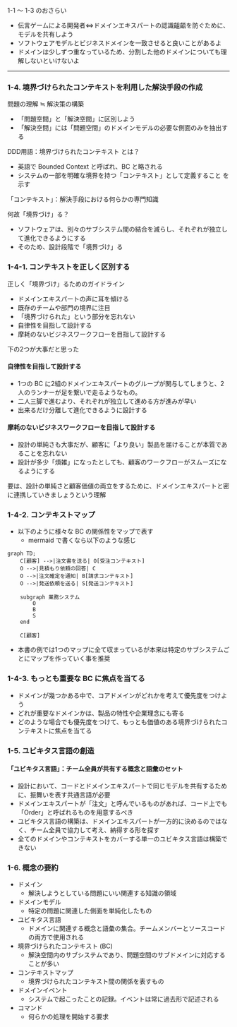 1-1 ～ 1-3 のおさらい

* 伝言ゲームによる開発者⇔ドメインエキスパートの認識齟齬を防ぐために、モデルを共有しよう
* ソフトウェアモデルとビジネスドメインを一致させると良いことがあるよ
* ドメインは少しずつ重なっているため、分割した他のドメインについても理解しないといけないよ

---

### 1-4. 境界づけられたコンテキストを利用した解決手段の作成



問題の理解 ≒ 解決策の構築

* 「問題空間」と「解決空間」に区別しよう
* 「解決空間」には「問題空間」のドメインモデルの必要な側面のみを抽出する

DDD用語：境界づけられたコンテキスト とは？

* 英語で Bounded Context と呼ばれ、BC と略される
* システムの一部を明確な境界を持つ「コンテキスト」として定義すること を示す

「コンテキスト」：解決手段における何らかの専門知識 

何故「境界づけ」る？
* ソフトウェアは、別々のサブシステム間の結合を減らし、それぞれが独立して進化できるようにする
* そのため、設計段階で「境界づけ」る

### 1-4-1. コンテキストを正しく区別する

正しく「境界づけ」るためのガイドライン

* ドメインエキスパートの声に耳を傾ける
* 既存のチームや部門の境界に注目
* 「境界づけられた」という部分を忘れない
* 自律性を目指して設計する
* 摩耗のないビジネスワークフローを目指して設計する

下の2つが大事だと思った

#### 自律性を目指して設計する

* 1つの BC に2組のドメインエキスパートのグループが関与してしまうと、2人のランナーが足を繋いで走るようなもの。
* 二人三脚で進むより、それぞれが独立して進める方が進みが早い
* 出来るだけ分離して進化できるように設計する

#### 摩耗のないビジネスワークフローを目指して設計する

* 設計の単純さも大事だが、顧客に「より良い」製品を届けることが本質であることを忘れない
* 設計が多少「煩雑」になったとしても、顧客のワークフローがスムーズになるようにする

要は、設計の単純さと顧客価値の両立をするために、ドメインエキスパートと密に連携していきましょうという理解

### 1-4-2. コンテキストマップ

* 以下のように様々な BC の関係性をマップで表す
  * mermaid で書くなら以下のような感じ

```mermaid
graph TD;
    C[顧客] -->|注文書を送る| O[受注コンテキスト]
    O -->|見積もり依頼の回答| C
    O -->|注文確定を通知| B[請求コンテキスト]
    O -->|発送依頼を送る| S[発送コンテキスト]

    subgraph 業務システム
        O
        B
        S
    end

    C[顧客]

```

* 本書の例では1つのマップに全て収まっているが本来は特定のサブシステムごとにマップを作っていく事を推奨

### 1-4-3. もっとも重要な BC に焦点を当てる

* ドメインが幾つかある中で、コアドメインがどれかを考えて優先度をつけよう
* どれが重要なドメインかは、製品の特性や企業理念にも寄る
* どのような場合でも優先度をつけて、もっとも価値のある境界づけられたコンテキストに焦点を当てる

### 1-5. ユビキタス言語の創造

#### 「ユビキタス言語」：チーム全員が共有する概念と語彙のセット

* 設計において、コードとドメインエキスパートで同じモデルを共有するために、振舞いを表す共通言語が必要
* ドメインエキスパートが「注文」と呼んでいるものがあれば、コード上でも「Order」と呼ばれるものを用意するべき
* ユビキタス言語の構築は、ドメインエキスパートが一方的に決めるのではなく、チーム全員で協力して考え、納得する形を探す
* 全てのドメインやコンテキストをカバーする単一のユビキタス言語は構築できない

### 1-6. 概念の要約

* ドメイン
  * 解決しようとしている問題にいい関連する知識の領域
* ドメインモデル
  * 特定の問題に関連した側面を単純化したもの
* ユビキタス言語
  * ドメインに関連する概念と語彙の集合。チームメンバーとソースコードの両方で使用される
* 境界づけられたコンテキスト (BC)
  * 解決空間内のサブシステムであり、問題空間のサブドメインに対応することが多い
* コンテキストマップ
  * 境界づけられたコンテキスト間の関係を表すもの
* ドメインイベント
  * システムで起こったことの記録。イベントは常に過去形で記述される
* コマンド
  * 何らかの処理を開始する要求
